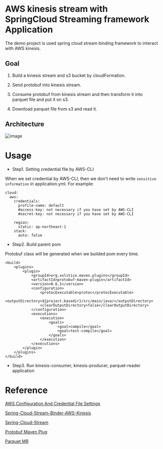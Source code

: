 # AWS kinesis stream with SpringCloud Streaming framework Application

The demo project is used spring cloud stream binding framework to interact with AWS kinesis.

## Goal
1. Build a kinesis stream and s3 bucket by cloudFormation.

2. Send protobuf into kinesis stream.

3. Consume protobuf from kinesis stream and then transform it into parquet file and put it on s3.

4. Download parquet file from s3 and read it.

## Architecture

![image](https://user-images.githubusercontent.com/60870275/168468101-3fdd1da5-c850-4882-a06b-7a935ae6f996.png)

# Usage
- Step1. Setting credential file by AWS-CLI

When we set credential by AWS-CLI, then we don't need to write `sensitive information` in application.yml. For example:
```
cloud:
  aws:
    credentials:
      profile-name: default
      #access-key: not necessary if you have set by AWS-CLI
      #secret-key: not necessary if you have set by AWS-CLI

    region:
      static: ap-northeast-1
    stack:
      auto: false
```

- Step2. Build parent pom

Protobuf class will be generated when we builded pom every time.
```
<build>
	<plugins>
		<plugin>
			<groupId>org.xolstice.maven.plugins</groupId>
			<artifactId>protobuf-maven-plugin</artifactId>
			<version>0.6.1</version>
			<configuration>
				<protocExecutable>protoc</protocExecutable>
				<outputDirectory>${project.basedir}/src/main/java/</outputDirectory>
				<clearOutputDirectory>false</clearOutputDirectory>
			</configuration>
			<executions>
				<execution>
					<goals>
						<goal>compile</goal>
						<goal>test-compile</goal>
					</goals>
				</execution>
			</executions>
		</plugin>
	</plugins>
</build>
```

- Step3. Run kinesis-consumer, kinesis-producer, parquet-reader application



# Reference
[AWS Configuration And Credential File Settings](https://docs.aws.amazon.com/cli/latest/userguide/cli-configure-files.html)

[Spring-Cloud-Stream-Binder-AWS-Kinesis](https://github.com/spring-cloud/spring-cloud-stream-binder-aws-kinesis/blob/main/spring-cloud-stream-binder-kinesis-docs/src/main/asciidoc/overview.adoc)

[Spring-Cloud-Stream](https://spring.io/projects/spring-cloud-stream#samples)

[Protobuf Maven Plug](https://www.xolstice.org/protobuf-maven-plugin/usage.html)

[Parquet MR](https://github.com/apache/parquet-mr)
